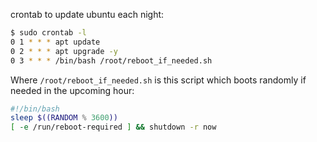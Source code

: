 
crontab to update ubuntu each night:
```bash
$ sudo crontab -l
0 1 * * * apt update
0 2 * * * apt upgrade -y
0 3 * * * /bin/bash /root/reboot_if_needed.sh
```
Where ```/root/reboot_if_needed.sh``` is this script which boots randomly if needed in the upcoming hour:

```bash
#!/bin/bash
sleep $((RANDOM % 3600))
[ -e /run/reboot-required ] && shutdown -r now
```

